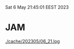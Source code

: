 Sat  6 May 21:45:01 EEST 2023
# JAM
<a href='./cache/202305/06_21.log'>./cache/202305/06_21.log</a>
